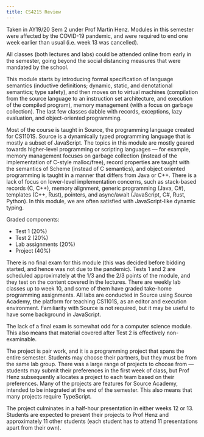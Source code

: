 ```yaml
---
title: CS4215 Review
---
```


Taken in AY19/20 Sem 2 under Prof Martin Henz.  Modules in this semester were affected by the COVID-19 pandemic, and were required to end one week earlier than usual (i.e. week 13 was cancelled).

All classes (both lectures and labs) could be attended online from early in the semester, going beyond the social distancing measures that were mandated by the school.

This module starts by introducing formal specification of language semantics (inductive definitions; dynamic, static, and denotational semantics; type safety), and then moves on to virtual machines (compilation from the source language to an instruction set architecture, and execution of the compiled program), memory management (with a focus on garbage collection).  The last few classes dabble with records, exceptions, lazy evaluation, and object-oriented programming.

Most of the course is taught in Source, the programming language created for CS1101S.  Source is a dynamically typed programming language that is mostly a subset of JavaScript.  The topics in this module are mostly geared towards higher-level programming or scripting languages — for example, memory management focuses on garbage collection (instead of the implementation of C-style malloc/free), record properties are taught with the semantics of Scheme (instead of C semantics), and object oriented programming is taught in a manner that differs from Java or C++.  There is a lack of focus on lower-level implementation concerns, such as stack-based records (C, C++), memory alignment, generic programming (Java, C#), templates (C++, Rust), pointers, and async/await (JavaScript, C#, Rust, Python).  In this module, we are often satisfied with JavaScript-like dynamic typing.

Graded components:
- Test 1 (20%)
- Test 2 (20%)
- Lab assignments (20%)
- Project (40%)

There is no final exam for this module (this was decided before bidding started, and hence was not due to the pandemic).  Tests 1 and 2 are scheduled approximately at the 1/3 and the 2/3 points of the module, and they test on the content covered in the lectures.  There are weekly lab classes up to week 10, and some of them have graded take-home programming assignments.  All labs are conducted in Source using Source Academy, the platform for teaching CS1101S, as an editor and execution environment.  Familiarity with Source is not required, but it may be useful to have some background in JavaScript.

The lack of a final exam is somewhat odd for a computer science module.  This also means that material covered after Test 2 is effectively non-examinable.

The project is pair work, and it is a programming project that spans the entire semester.  Students may choose their partners, but they must be from the same lab group.  There was a large range of projects to choose from — students may submit their preferences in the first week of class, but Prof Henz subsequently allocates a project to each team based on their preferences.  Many of the projects are features for Source Academy, intended to be integrated at the end of the semester.  This also means that many projects require TypeScript.

The project culminates in a half-hour presentation in either weeks 12 or 13.  Students are expected to present their projects to Prof Henz and approximately 11 other students (each student has to attend 11 presentations apart from their own).